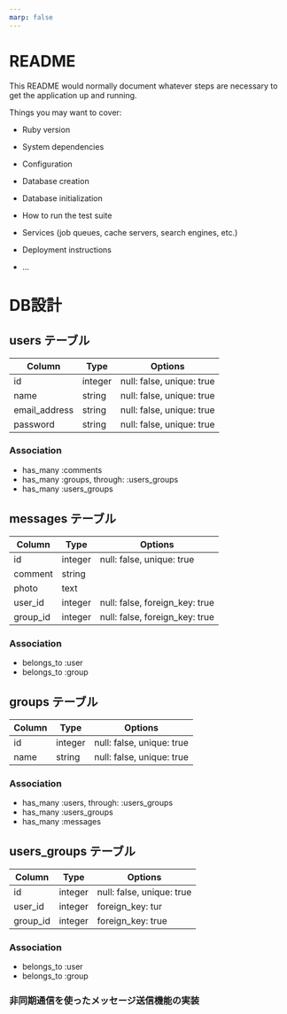 ```yaml
---
marp: false
---
```


# README

This README would normally document whatever steps are necessary to get the
application up and running.

Things you may want to cover:

* Ruby version

* System dependencies

* Configuration

* Database creation

* Database initialization

* How to run the test suite

* Services (job queues, cache servers, search engines, etc.)

* Deployment instructions

* ...

# DB設計

## users テーブル

|Column|Type|Options|
|------|----|-------|
|id|integer|null: false, unique: true|
|name|string|null: false, unique: true|
|email_address|string|null: false, unique: true|
|password|string|null: false, unique: true|

### Association

- has_many :comments
- has_many :groups, through: :users_groups
- has_many :users_groups

## messages テーブル

|Column|Type|Options|
|------|----|-------|
|id|integer|null: false, unique: true|
|comment|string||
|photo|text||
|user_id|integer|null: false, foreign_key: true|
|group_id|integer|null: false, foreign_key: true|

### Association

- belongs_to :user
- belongs_to :group

## groups テーブル

|Column|Type|Options|
|------|----|-------|
|id|integer|null: false, unique: true|
|name|string|null: false, unique: true|

### Association

- has_many :users, through: :users_groups
- has_many :users_groups
- has_many :messages

## users_groups テーブル

|Column|Type|Options|
|------|----|-------|
|id|integer|null: false, unique: true|
|user_id|integer|foreign_key: tur|
|group_id|integer|foreign_key: true|

### Association

- belongs_to :user
- belongs_to :group

### 非同期通信を使ったメッセージ送信機能の実装

